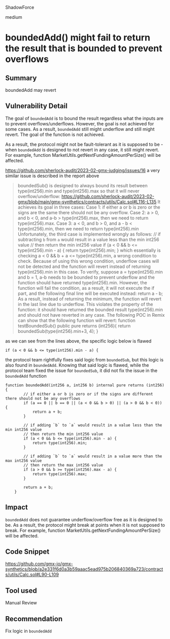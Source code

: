 ShadowForce

medium

# boundedAdd() might fail to return the result that is bounded to prevent overflows

## Summary
boundedAdd may revert
## Vulnerability Detail
The goal of `boundedAdd` is to bound the result regardless what the inputs are to prevent overflows/underflows. However, the goal is not achieved for some cases. As a result, `boundedAdd` still might underflow and still might revert. The goal of the function is not achieved.

As a result, the protocol might not be fault-tolerant as it is supposed to be - when `boundedAdd` is designed to not revert in any case, it still might revert. For example, function MarketUtils.getNextFundingAmountPerSize() will be affected.

https://github.com/sherlock-audit/2023-02-gmx-judging/issues/16
a very similar issue is described in the report above

> boundedSub() is designed to always bound its result between type(int256).min and type(int256).max so that it will never overflow/underflow:
https://github.com/sherlock-audit/2023-02-gmx/blob/main/gmx-synthetics/contracts/utils/Calc.sol#L116-L135
It achieves its goal in three cases:
Case 1: if either a or b is zero or the signs are the same there should not be any overflow.
Case 2: a > 0, and b < 0, and a-b > type(int256).max, then we need to return type(int256).max.
Case 3: a < 0, and b > 0, and a - b <  type(int256).min, then we need to return
type(int256).min
Unfortunately, the third case is implemented wrongly as follows:
 // if subtracting `b` from `a` would result in a value less than the min int256 value
        // then return the min int256 value
        if (a < 0 && b <= type(int256).min - a) {
            return type(int256).min;
        }
which essentially is checking a < 0 && b + a <= type(int256).min, a wrong condition to check. Because of using this wrong condition, underflow cases will not be detected and the function will revert instead of returning  type(int256).min in this case.
To verify, suppose a = type(int256).min and b = 1, a-b needs to be bounded to prevent underflow and the function should have returned type(int256).min. However, the function will fail the condition, as a result, it will not execute the if part, and the following final line will be executed instead:
return a - b;
As a result, instead of returning the minimum, the function will revert in the last line due to underflow. This violates the property of the function: it should have returned the bounded result type(int256).min and should not have reverted in any case.
The following POC in Remix can show that the following function will revert:
function testBoundedSub() public pure returns (int256){
              return boundedSub(type(int256).min+3, 4);
}

as we can see from the lines above, the specific logic below is flawed
```solidity
if (a < 0 && b <= type(int256).min - a) {
```
the protocol team rightfully fixes said logic from `boundedSub`, but this logic is also found in `boundedAdd`. Knowing that said logic is flawed, while the protocol team fixed the issue for `boundedSub`, it did not fix the issue in the `boundedAdd` function
```solidity
function boundedAdd(int256 a, int256 b) internal pure returns (int256) {
        // if either a or b is zero or if the signs are different there should not be any overflows
        if (a == 0 || b == 0 || (a < 0 && b > 0) || (a > 0 && b < 0)) {
            return a + b;
        }

        // if adding `b` to `a` would result in a value less than the min int256 value
        // then return the min int256 value
        if (a < 0 && b <= type(int256).min - a) {
            return type(int256).min;
        }

        // if adding `b` to `a` would result in a value more than the max int256 value
        // then return the max int256 value
        if (a > 0 && b >= type(int256).max - a) {
            return type(int256).max;
        }

        return a + b;
    }
``` 
## Impact
`boundedAdd` does not guarantee underflow/overflow free as it is designed to be. As a result, the protocol might break at points when it is not supposed to break.
For example, function MarketUtils.getNextFundingAmountPerSize() will be affected.
## Code Snippet
https://github.com/gmx-io/gmx-synthetics/blob/a2e331f6d0a3b59aaac5ead975b206840369a723/contracts/utils/Calc.sol#L90-L109
## Tool used

Manual Review

## Recommendation
Fix logic in `boundedAdd`